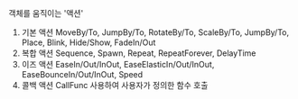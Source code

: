 객체를 움직이는 '액션'

1. 기본 액션
MoveBy/To, JumpBy/To, RotateBy/To, ScaleBy/To, JumpBy/To, Place, Blink, Hide/Show, FadeIn/Out
2. 복합 액션
Sequence, Spawn, Repeat, RepeatForever, DelayTime
3. 이즈 액션
EaseIn/Out/InOut, EaseElasticIn/Out/InOut, EaseBounceIn/Out/InOut, Speed
4. 콜백 액션
CallFunc 사용하여 사용자가 정의한 함수 호출
